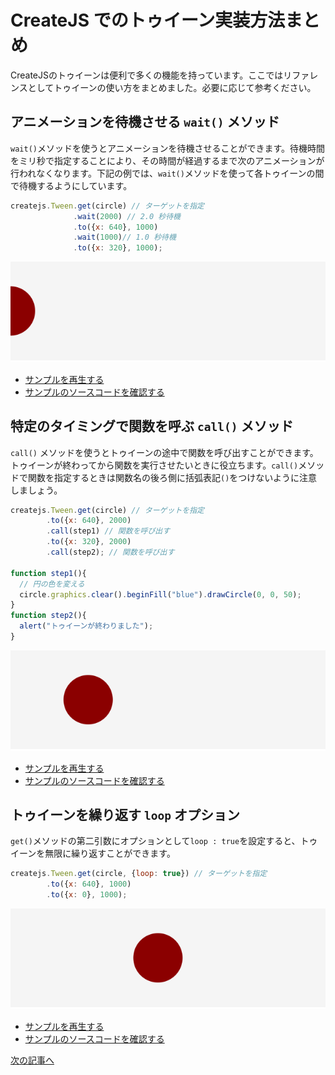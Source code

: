 # CreateJS でのトゥイーン実装方法まとめ

CreateJSのトゥイーンは便利で多くの機能を持っています。ここではリファレンスとしてトゥイーンの使い方をまとめました。必要に応じて参考ください。

## アニメーションを待機させる `wait()` メソッド

`wait()`メソッドを使うとアニメーションを待機させることができます。待機時間をミリ秒で指定することにより、その時間が経過するまで次のアニメーションが行われなくなります。下記の例では、`wait()`メソッドを使って各トゥイーンの間で待機するようにしています。

```js
createjs.Tween.get(circle) // ターゲットを指定
              .wait(2000) // 2.0 秒待機
              .to({x: 640}, 1000)
              .wait(1000)// 1.0 秒待機
              .to({x: 320}, 1000);
```

![](../imgs/tween_wait.html.png)

- [サンプルを再生する](https://ics-creative.github.io/tutorial-createjs/samples/tween_wait.html)
- [サンプルのソースコードを確認する](../samples/tween_wait.html)


## 特定のタイミングで関数を呼ぶ `call()` メソッド

`call()` メソッドを使うとトゥイーンの途中で関数を呼び出すことができます。トゥイーンが終わってから関数を実行させたいときに役立ちます。`call()`メソッドで関数を指定するときは関数名の後ろ側に括弧表記`()`をつけないように注意しましょう。

```js
createjs.Tween.get(circle) // ターゲットを指定
        .to({x: 640}, 2000)
        .call(step1) // 関数を呼び出す
        .to({x: 320}, 2000)
        .call(step2); // 関数を呼び出す

function step1(){
  // 円の色を変える
  circle.graphics.clear().beginFill("blue").drawCircle(0, 0, 50);
}
function step2(){
  alert("トゥイーンが終わりました");
}
```

![](../imgs/tween_call.html.png)

- [サンプルを再生する](https://ics-creative.github.io/tutorial-createjs/samples/tween_call.html)
- [サンプルのソースコードを確認する](../samples/tween_call.html)


## トゥイーンを繰り返す `loop` オプション

`get()`メソッドの第二引数にオプションとして`loop : true`を設定すると、トゥイーンを無限に繰り返すことができます。

```js
createjs.Tween.get(circle, {loop: true}) // ターゲットを指定
        .to({x: 640}, 1000)
        .to({x: 0}, 1000);
```

![](../imgs/tween_loop.html.png)

- [サンプルを再生する](https://ics-creative.github.io/tutorial-createjs/samples/tween_loop.html)
- [サンプルのソースコードを確認する](../samples/tween_loop.html)





[次の記事へ](mouse_xy.md)
